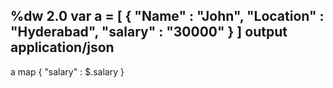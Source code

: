 %dw 2.0
var a = [ {
    "Name" : "John",
    "Location" : "Hyderabad",
    "salary" : "30000"
}
]
output application/json
---
a map {
    "salary" : $.salary
}
